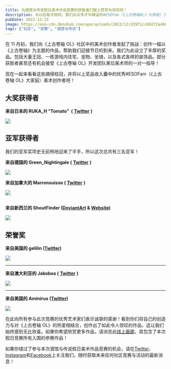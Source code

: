 ```yaml
---
title: 为酒馆与传说假日美术作品竞赛的获胜者们献上赞赏与惊叹吧！
description: 与以往每次相同，我们从众多才华横溢的#ESOFam（《上古卷轴OL》大家庭）艺术家那里收到了海量优秀作品。以下是本年度假日美术作品竞赛的获胜者！
pubDate: 2022-12-15
image: https://eso-cdn.denohub.com/ape/uploads/2022/12/d39f1cc69272a4b6eeae4e8cb0f7d2a5.jpg
tags: ["社区", "竞赛", "酒馆与传说"]
---
```


在 11 月初，我们向《上古卷轴
OL》社区中的美术创作者发起了挑战：创作一幅以《上古卷轴》为主题的作品，帮助我们迎接节日的到来。我们为此设立了丰厚的奖品。包括大量王冠、一栋游戏内住宅、宠物、坐骑，以及各式各样的装饰品。部分获胜者甚至还有机会接受《上古卷轴
OL》开发团队某位美术师的一对一指导！

现在一起来看看这些摘得桂冠，并将以上奖品收入囊中的优秀#ESOFam（《上古卷轴 OL》大家庭）美术创作者吧！

## 大奖获得者

**来自日本的 RUKA_H “Tomato”  (** [**Twitter**](https://twitter.com/7LpreV8CTgfay2r) **)**

![](https://eso-cdn.denohub.com/ape/uploads/2022/12/abf00f9b419762537a2a81957603985a.jpg)

##

## 亚军获得者

我们的亚军奖项史无前例地迎来了平手，所以这次总共有三名亚军！

**来自德国的 Green_Nightingale (** [**Twitter**](https://twitter.com/GreenNightinga1) **)**

![](https://eso-cdn.denohub.com/ape/uploads/2022/12/b6f48514029b9c468cdc1f0ae12bee24.png)

**来自加拿大的 Marronsuisse (** [**Twitter**](https://twitter.com/Marron_suisse) **)**

![](https://eso-cdn.denohub.com/ape/uploads/2022/12/d38b524ce4d92004feb3dd1842c99280.jpg)

##

**来自新西兰的
ShoutFinder ([DeviantArt](https://www.deviantart.com/shoutfinder) & [Website](https://aeshoutfinder.wixsite.com/website))**

![](https://eso-cdn.denohub.com/ape/uploads/2022/12/e8261a41ed5ee89b4fb0f7b4ef127c03.jpg)

##

## 荣誉奖

**来自美国的 gelilin ([Twitter](https://twitter.com/LizzyDArt/status/1598575239960866822))**

![](https://eso-cdn.denohub.com/ape/uploads/2022/12/29374fbf1d04ca73b3aed4c12d4be105.png)

---

**来自澳大利亚的 Jakobos (** [**Twitter**](https://twitter.com/JakobosArt) **)**

![](https://eso-cdn.denohub.com/ape/uploads/2022/12/95242b214bc5af0538148c04451cda03.png)

---

**来自美国的 Aminirus ([Twitter](https://twitter.com/Aminirus0))**

![](https://eso-cdn.denohub.com/ape/uploads/2022/12/8b661659d55eaf1d0406b317496de17f.png)

在此向所有参与此次竞赛的优秀艺术家们表示诚挚的感谢！看到你们将自己的创造力与对《上古卷轴
OL》的热爱相结合，创作出了如此令人惊叹的作品，这让我们始终感到无比欣喜。如果你希望欣赏更多作品，请浏览此[线上画廊](https://woobox.com/7nd562)，其包含了本次假日竞赛所有入围的参赛作品！

如果你错过了参与本次酒馆与传说假日美术作品竞赛的机会，请在[Twitter](https://twitter.com/TESOnline)、[Instagram](https://www.instagram.com/elderscrollsonline/)和[Facebook](https://www.facebook.com/elderscrollsonline)上关注我们，随时获取未来任何社区竞赛与活动的最新消息！
